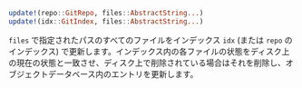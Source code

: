 ```julia
update!(repo::GitRepo, files::AbstractString...)
update!(idx::GitIndex, files::AbstractString...)
```

`files` で指定されたパスのすべてのファイルをインデックス `idx` (または `repo` のインデックス) で更新します。インデックス内の各ファイルの状態をディスク上の現在の状態と一致させ、ディスク上で削除されている場合はそれを削除し、オブジェクトデータベース内のエントリを更新します。
